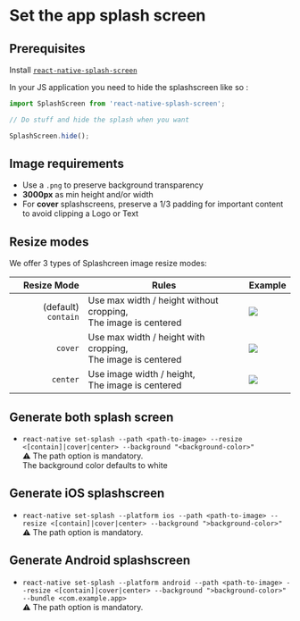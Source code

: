 # Set the app splash screen

## Prerequisites

Install [`react-native-splash-screen`](https://github.com/crazycodeboy/react-native-splash-screen)

In your JS application you need to hide the splashscreen like so :

```js
import SplashScreen from 'react-native-splash-screen';

// Do stuff and hide the splash when you want

SplashScreen.hide();
```

## Image requirements

- Use a `.png` to preserve background transparency
- **3000px** as min height and/or width
- For **cover** splashscreens, preserve a 1/3 padding  for important content to avoid clipping a Logo or Text

## Resize modes

We offer 3 types of Splashcreen image resize modes:

|         Resize Mode | Rules                                                             | Example                                         |
| ------------------: | ----------------------------------------------------------------- | ----------------------------------------------- |
| (default) `contain` | Use max width / height without cropping,<br>The image is centered | <img src="./assets/splash-example.contain.png"> |
|             `cover` | Use max width / height with cropping,<br>The image is centered    | <img src="./assets/splash-example.cover.png">   |
|            `center` | Use image width / height,<br>The image is centered                | <img src="./assets/splash-example.center.png">  |

## Generate both splash screen

- `react-native set-splash --path <path-to-image> --resize <[contain]|cover|center> --background "<background-color>"`  
  ⚠️ The path option is mandatory.  
  The background color defaults to white

## Generate iOS splashscreen

- `react-native set-splash --platform ios --path <path-to-image> --resize <[contain]|cover|center> --background ">background-color>"`  
  ⚠️ The path option is mandatory.

## Generate Android splashscreen

- `react-native set-splash --platform android --path <path-to-image> --resize <[contain]|cover|center> --background ">background-color>" --bundle <com.example.app>`  
  ⚠️ The path option is mandatory.
